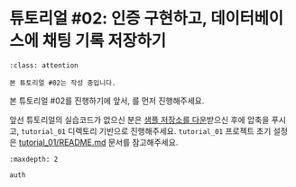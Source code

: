 # 튜토리얼 #02: 인증 구현하고, 데이터베이스에 채팅 기록 저장하기

```{admonition} 아직 완료되지 않은 튜토리얼입니다.
:class: attention

본 튜토리얼 #02는 작성 중입니다.
```

본 튜토리얼 #02를 진행하기에 앞서, [](../quickstart/index)를 먼저 진행해주세요.

앞선 튜토리얼의 실습코드가 없으신 분은 [샘플 저장소를 다운](https://github.com/pyhub-kr/django-pyhub-ai-sample/archive/refs/heads/main.zip)받으신 후에 압축을 푸시고, `tutorial_01` 디렉토리 기반으로 진행해주세요. `tutorial_01` 프로젝트 초기 설정은 [tutorial_01/README.md](https://github.com/pyhub-kr/django-pyhub-ai-sample/tree/main/tutorial_01) 문서를 참고해주세요.

```{toctree}
:maxdepth: 2

auth
```
